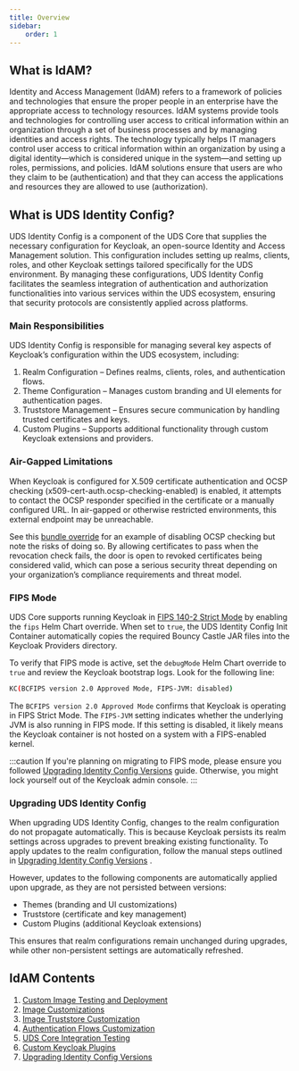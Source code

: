 ```yaml
---
title: Overview
sidebar:
    order: 1
---
```


## What is IdAM?

Identity and Access Management (IdAM) refers to a framework of policies and technologies that ensure the proper people in an enterprise have the appropriate access to technology resources. IdAM systems provide tools and technologies for controlling user access to critical information within an organization through a set of business processes and by managing identities and access rights. The technology typically helps IT managers control user access to critical information within an organization by using a digital identity—which is considered unique in the system—and setting up roles, permissions, and policies. IdAM solutions ensure that users are who they claim to be (authentication) and that they can access the applications and resources they are allowed to use (authorization).

## What is UDS Identity Config?

UDS Identity Config is a component of the UDS Core that supplies the necessary configuration for Keycloak, an open-source Identity and Access Management solution. This configuration includes setting up realms, clients, roles, and other Keycloak settings tailored specifically for the UDS environment. By managing these configurations, UDS Identity Config facilitates the seamless integration of authentication and authorization functionalities into various services within the UDS ecosystem, ensuring that security protocols are consistently applied across platforms.

### Main Responsibilities
UDS Identity Config is responsible for managing several key aspects of Keycloak’s configuration within the UDS ecosystem, including:

1. Realm Configuration – Defines realms, clients, roles, and authentication flows.
2. Theme Configuration – Manages custom branding and UI elements for authentication pages.
3. Truststore Management – Ensures secure communication by handling trusted certificates and keys.
4. Custom Plugins – Supports additional functionality through custom Keycloak extensions and providers.

### Air-Gapped Limitations
When Keycloak is configured for X.509 certificate authentication and OCSP checking (x509-cert-auth.ocsp-checking-enabled) is enabled, it attempts to contact the OCSP responder specified in the certificate or a manually configured URL. In air-gapped or otherwise restricted environments, this external endpoint may be unreachable.

See this [bundle override](https://uds.defenseunicorns.com/reference/uds-core/idam/customization/#templated-realm-values) for an example of disabling OCSP checking but note the risks of doing so. By allowing certificates to pass when the revocation check fails, the door is open to revoked certificates being considered valid, which can pose a serious security threat depending on your organization’s compliance requirements and threat model.

### FIPS Mode
UDS Core supports running Keycloak in [FIPS 140-2 Strict Mode](https://www.keycloak.org/server/fips) by enabling the `fips` Helm Chart override. When set to `true`, the UDS Identity Config Init Container automatically copies the required Bouncy Castle JAR files into the Keycloak Providers directory.

To verify that FIPS mode is active, set the `debugMode` Helm Chart override to `true` and review the Keycloak bootstrap logs. Look for the following line:

```bash
KC(BCFIPS version 2.0 Approved Mode, FIPS-JVM: disabled)
```

The `BCFIPS version 2.0 Approved Mode` confirms that Keycloak is operating in FIPS Strict Mode. The `FIPS-JVM` setting indicates whether the underlying JVM is also running in FIPS mode. If this setting is disabled, it likely means the Keycloak container is not hosted on a system with a FIPS-enabled kernel.

:::caution
If you're planning on migrating to FIPS mode, please ensure you followed [Upgrading Identity Config Versions](https://uds.defenseunicorns.com/reference/uds-core/idam/upgrading-versions/) guide. Otherwise, you might lock yourself out of the Keycloak admin console.
:::

### Upgrading UDS Identity Config
When upgrading UDS Identity Config, changes to the realm configuration do not propagate automatically. This is because Keycloak persists its realm settings across upgrades to prevent breaking existing functionality. To apply updates to the realm configuration, follow the manual steps outlined in [Upgrading Identity Config Versions](https://uds.defenseunicorns.com/reference/uds-core/idam/upgrading-versions/) .

However, updates to the following components are automatically applied upon upgrade, as they are not persisted between versions:

- Themes (branding and UI customizations)
- Truststore (certificate and key management)
- Custom Plugins (additional Keycloak extensions)

This ensures that realm configurations remain unchanged during upgrades, while other non-persistent settings are automatically refreshed.

## IdAM Contents

1. [Custom Image Testing and Deployment](https://uds.defenseunicorns.com/reference/uds-core/idam/testing-deployment-customizations/)
2. [Image Customizations](https://uds.defenseunicorns.com/reference/uds-core/idam/image-customizations/)
3. [Image Truststore Customization](https://uds.defenseunicorns.com/reference/uds-core/idam/truststore-customization/)
4. [Authentication Flows Customization](https://uds.defenseunicorns.com/reference/uds-core/idam/authentication-flows/)
5. [UDS Core Integration Testing](https://uds.defenseunicorns.com/reference/uds-core/idam/integration/)
6. [Custom Keycloak Plugins](https://uds.defenseunicorns.com/reference/uds-core/idam/plugin/)
7. [Upgrading Identity Config Versions](https://uds.defenseunicorns.com/reference/uds-core/idam/upgrading-versions/)
